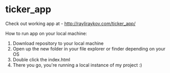 # ticker_app
Check out working app at - http://rayliraykov.com/ticker_app/

How to run app on your local machine:
1) Download repository to your local machine
2) Open up the new folder in your file explorer or finder depending on your OS
3) Double click the index.html
4) There you go, you're running a local instance of my project :)
